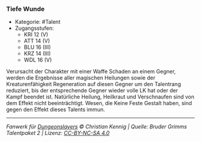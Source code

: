 <!---
Dies ist ein Fanwerk für DUNGEONSLAYERS © von Christian Kennig

Quellen:      [Bruder Grimms Talentpaket 2](https://www.f-space.de/ds4/downloads.html)
              [Talentbeschreibungen](https://www.f-space.de/ds4/tools-talentcards.html)
License:      [CC-BY-NC-SA 4.0](https://creativecommons.org/licenses/by-nc-sa/4.0/deed.de)
Richtlinien:  [Fanwerkrichtlinien](https://www.dungeonslayers.net/fanwerk-richtlinien/)
Autor:        Zauberlehrling
-->

### Tiefe Wunde

- Kategorie: #Talent
- Zugangsstufen:
  - KRI 12 (V)
  - ATT 14 (V)
  - BLU 16 (III)
  - KRZ 14 (III)
  - WDL 16 (V)

Verursacht der Charakter mit einer Waffe Schaden an einem Gegner, werden die Ergebnisse aller magischen Heilungen sowie der Kreaturenfähigkeit Regeneration auf diesen Gegner um den Talentrang reduziert, bis der entsprechende Gegner wieder volle LK hat oder der Kampf beendet ist. Natürliche Heilung, Heilkraut und Verschnaufen sind von dem Effekt nicht beeinträchtigt. Wesen, die Keine Feste Gestalt haben, sind gegen den Effekt dieses Talents immun.

---

_Fanwerk für [Dungeonslayers](https://www.dungeonslayers.net/) © Christian Kennig | Quelle: Bruder Grimms Talentpaket 2 | Lizenz: [CC-BY-NC-SA 4.0](https://creativecommons.org/licenses/by-nc-sa/4.0/deed.de)_
